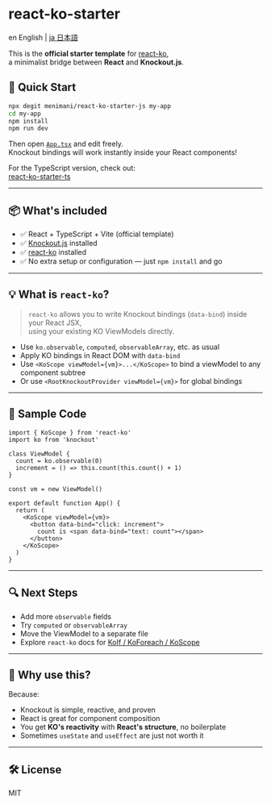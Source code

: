 # react-ko-starter

en English | [ja 日本語](./README.ja.md)

This is the **official starter template** for [react-ko](https://github.com/menimani/react-ko),  
a minimalist bridge between **React** and **Knockout.js**.

## 🚀 Quick Start

```bash
npx degit menimani/react-ko-starter-js my-app
cd my-app
npm install
npm run dev
```

Then open [`App.tsx`](./src/App.jsx) and edit freely.  
Knockout bindings will work instantly inside your React components!

For the TypeScript version, check out:  
[react-ko-starter-ts](https://github.com/menimani/react-ko-starter-ts)

---

## 📦 What's included

- ✅ React + TypeScript + Vite (official template)
- ✅ [Knockout.js](https://knockoutjs.com/) installed
- ✅ [react-ko](https://github.com/menimani/react-ko) installed
- ✅ No extra setup or configuration — just `npm install` and go

---

## 💡 What is `react-ko`?

> `react-ko` allows you to write Knockout bindings (`data-bind`) inside your React JSX,  
> using your existing KO ViewModels directly.

- Use `ko.observable`, `computed`, `observableArray`, etc. as usual
- Apply KO bindings in React DOM with `data-bind`
- Use `<KoScope viewModel={vm}>...</KoScope>` to bind a viewModel to any component subtree
- Or use `<RootKnockoutProvider viewModel={vm}>` for global bindings

---

## 🧪 Sample Code

```tsx
import { KoScope } from 'react-ko'
import ko from 'knockout'

class ViewModel {
  count = ko.observable(0)
  increment = () => this.count(this.count() + 1)
}

const vm = new ViewModel()

export default function App() {
  return (
    <KoScope viewModel={vm}>
      <button data-bind="click: increment">
        count is <span data-bind="text: count"></span>
      </button>
    </KoScope>
  )
}
```

---

## 🔍 Next Steps

- Add more `observable` fields
- Try `computed` or `observableArray`
- Move the ViewModel to a separate file
- Explore `react-ko` docs for [KoIf / KoForeach / KoScope](https://github.com/menimani/react-ko)

---

## 🧠 Why use this?

Because:
- Knockout is simple, reactive, and proven
- React is great for component composition
- You get **KO's reactivity** with **React's structure**, no boilerplate
- Sometimes `useState` and `useEffect` are just not worth it

---

## 🛠️ License

MIT
